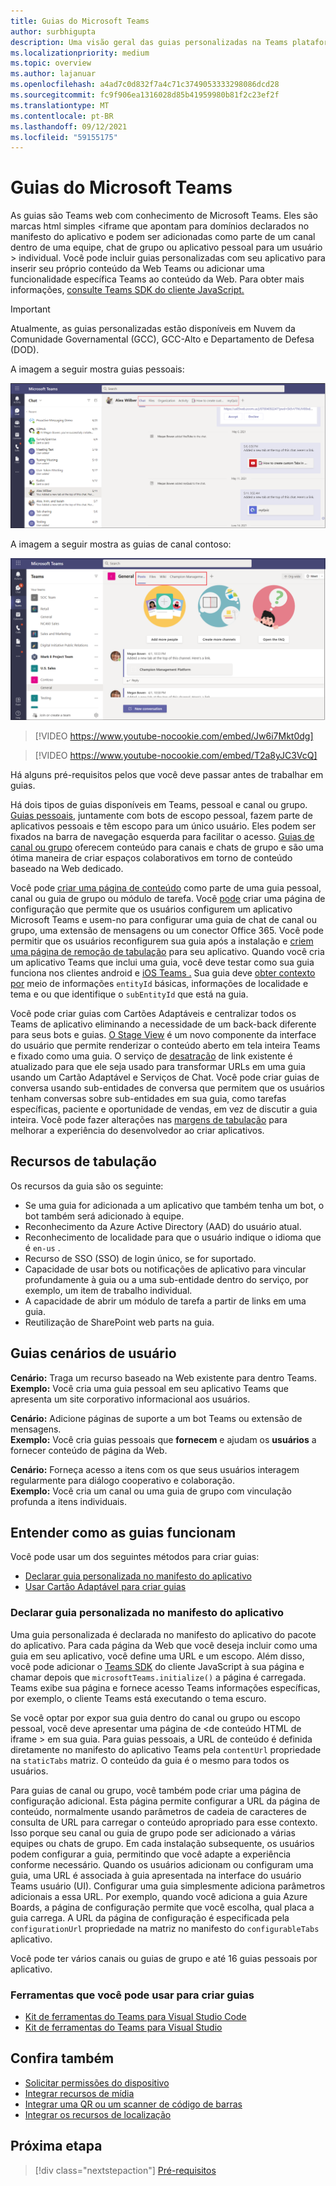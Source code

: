 ```yaml
---
title: Guias do Microsoft Teams
author: surbhigupta
description: Uma visão geral das guias personalizadas na Teams plataforma
ms.localizationpriority: medium
ms.topic: overview
ms.author: lajanuar
ms.openlocfilehash: a4ad7c0d832f7a4c71c3749053333298086dcd28
ms.sourcegitcommit: fc9f906ea1316028d85b41959980b81f2c23ef2f
ms.translationtype: MT
ms.contentlocale: pt-BR
ms.lasthandoff: 09/12/2021
ms.locfileid: "59155175"
---
```

# <a name="microsoft-teams-tabs"></a>Guias do Microsoft Teams

As guias são Teams web com conhecimento de Microsoft Teams. Eles são marcas html simples <iframe que apontam para domínios declarados no manifesto do aplicativo e podem ser adicionadas como parte de um canal dentro de uma equipe, chat de grupo ou aplicativo pessoal para um usuário \> individual. Você pode incluir guias personalizadas com seu aplicativo para inserir seu próprio conteúdo da Web Teams ou adicionar uma funcionalidade específica Teams ao conteúdo da Web. Para obter mais informações, [consulte Teams SDK do cliente JavaScript.](/javascript/api/overview/msteams-client)

> [!IMPORTANT]
> Atualmente, as guias personalizadas estão disponíveis em Nuvem da Comunidade Governamental (GCC), GCC-Alto e Departamento de Defesa (DOD).

A imagem a seguir mostra guias pessoais:

![Guias pessoais](../assets/images/tabs/personaltab.png)

A imagem a seguir mostra as guias de canal contoso:

![Guias de canal ou grupo](../assets/images/tabs/tabs.png)

> [!VIDEO https://www.youtube-nocookie.com/embed/Jw6i7Mkt0dg]


> [!VIDEO https://www.youtube-nocookie.com/embed/T2a8yJC3VcQ]

Há alguns pré-requisitos pelos que você deve passar antes de trabalhar em guias.

Há dois tipos de guias disponíveis em Teams, pessoal e canal ou grupo. [Guias pessoais](~/tabs/how-to/create-personal-tab.md), juntamente com bots de escopo pessoal, fazem parte de aplicativos pessoais e têm escopo para um único usuário. Eles podem ser fixados na barra de navegação esquerda para facilitar o acesso. [Guias de canal ou grupo](~/tabs/how-to/create-channel-group-tab.md) oferecem conteúdo para canais e chats de grupo e são uma ótima maneira de criar espaços colaborativos em torno de conteúdo baseado na Web dedicado.

Você pode [criar uma página de conteúdo](~/tabs/how-to/create-tab-pages/content-page.md) como parte de uma guia pessoal, canal ou guia de grupo ou módulo de tarefa. Você [pode](~/tabs/how-to/create-tab-pages/configuration-page.md) criar uma página de configuração que permite que os usuários configurem um aplicativo Microsoft Teams e usem-no para configurar uma guia de chat de canal ou grupo, uma extensão de mensagens ou um conector Office 365. Você pode permitir que os usuários reconfigurem sua guia após a instalação e [criem uma página de remoção de tabulação](~/tabs/how-to/create-tab-pages/removal-page.md) para seu aplicativo. Quando você cria um aplicativo Teams que inclui uma guia, você deve testar como sua guia funciona nos clientes android e [iOS Teams .](~/tabs/design/tabs-mobile.md) Sua guia deve [obter contexto por](~/tabs/how-to/access-teams-context.md) meio de informações `entityId` básicas, informações de localidade e tema e ou que identifique o `subEntityId` que está na guia.

Você pode criar guias com Cartões Adaptáveis e centralizar todos os Teams de aplicativo eliminando a necessidade de um back-back diferente para seus bots e guias. [O Stage View](~/tabs/tabs-link-unfurling.md) é um novo componente da interface do usuário que permite renderizar o conteúdo aberto em tela inteira Teams e fixado como uma guia. O serviço de [desatração](~/tabs/tabs-link-unfurling.md) de link existente é atualizado para que ele seja usado para transformar URLs em uma guia usando um Cartão Adaptável e Serviços de Chat. Você [](~/tabs/how-to/conversational-tabs.md) pode criar guias de conversa usando sub-entidades de conversa que permitem que os usuários tenham conversas sobre sub-entidades em sua guia, como tarefas específicas, paciente e oportunidade de vendas, em vez de discutir a guia inteira. Você pode fazer alterações nas [margens de tabulação](~/resources/removing-tab-margins.md) para melhorar a experiência do desenvolvedor ao criar aplicativos.

## <a name="tab-features"></a>Recursos de tabulação

Os recursos da guia são os seguinte:

* Se uma guia for adicionada a um aplicativo que também tenha um bot, o bot também será adicionado à equipe.
* Reconhecimento da Azure Active Directory (AAD) do usuário atual.
* Reconhecimento de localidade para que o usuário indique o idioma que é `en-us` .
* Recurso de SSO (SSO) de login único, se for suportado.
* Capacidade de usar bots ou notificações de aplicativo para vincular profundamente à guia ou a uma sub-entidade dentro do serviço, por exemplo, um item de trabalho individual.
* A capacidade de abrir um módulo de tarefa a partir de links em uma guia.
* Reutilização de SharePoint web parts na guia.

## <a name="tabs-user-scenarios"></a>Guias cenários de usuário

**Cenário:** Traga um recurso baseado na Web existente para dentro Teams. \
**Exemplo:** Você cria uma guia pessoal em seu aplicativo Teams que apresenta um site corporativo informacional aos usuários.

**Cenário:** Adicione páginas de suporte a um bot Teams ou extensão de mensagens. \
**Exemplo:** Você cria guias pessoais que **fornecem** e ajudam os **usuários** a fornecer conteúdo de página da Web.

**Cenário:** Forneça acesso a itens com os que seus usuários interagem regularmente para diálogo cooperativo e colaboração. \
**Exemplo:** Você cria um canal ou uma guia de grupo com vinculação profunda a itens individuais.

## <a name="understand-how-tabs-work"></a>Entender como as guias funcionam

Você pode usar um dos seguintes métodos para criar guias:

* [Declarar guia personalizada no manifesto do aplicativo](#declare-custom-tab-in-app-manifest)
* [Usar Cartão Adaptável para criar guias](~/tabs/how-to/build-adaptive-card-tabs.md)

### <a name="declare-custom-tab-in-app-manifest"></a>Declarar guia personalizada no manifesto do aplicativo

Uma guia personalizada é declarada no manifesto do aplicativo do pacote do aplicativo. Para cada página da Web que você deseja incluir como uma guia em seu aplicativo, você define uma URL e um escopo. Além disso, você pode adicionar o [Teams SDK](/javascript/api/overview/msteams-client) do cliente JavaScript à sua página e chamar depois que `microsoftTeams.initialize()` a página é carregada. Teams exibe sua página e fornece acesso Teams informações específicas, por exemplo, o cliente Teams está executando o tema escuro.

Se você optar por expor sua guia dentro do canal ou grupo ou escopo pessoal, você deve apresentar uma página de <de conteúdo HTML de iframe \> em sua guia. [](~/tabs/how-to/create-tab-pages/content-page.md) Para guias pessoais, a URL de conteúdo é definida diretamente no manifesto do aplicativo Teams pela `contentUrl` propriedade na `staticTabs` matriz. O conteúdo da guia é o mesmo para todos os usuários.

Para guias de canal ou grupo, você também pode criar uma página de configuração adicional. Esta página permite configurar a URL da página de conteúdo, normalmente usando parâmetros de cadeia de caracteres de consulta de URL para carregar o conteúdo apropriado para esse contexto. Isso porque seu canal ou guia de grupo pode ser adicionado a várias equipes ou chats de grupo. Em cada instalação subsequente, os usuários podem configurar a guia, permitindo que você adapte a experiência conforme necessário. Quando os usuários adicionam ou configuram uma guia, uma URL é associada à guia apresentada na interface do usuário Teams usuário (UI). Configurar uma guia simplesmente adiciona parâmetros adicionais a essa URL. Por exemplo, quando você adiciona a guia Azure Boards, a página de configuração permite que você escolha, qual placa a guia carrega. A URL da página de configuração é especificada pela  `configurationUrl` propriedade na matriz no manifesto do `configurableTabs` aplicativo.

Você pode ter vários canais ou guias de grupo e até 16 guias pessoais por aplicativo.

### <a name="tools-you-can-use-to-build-tabs"></a>Ferramentas que você pode usar para criar guias
* [Kit de ferramentas do Teams para Visual Studio Code](../toolkit/visual-studio-code-overview.md)
* [Kit de ferramentas do Teams para Visual Studio](../toolkit/visual-studio-overview.md)

## <a name="see-also"></a>Confira também

* [Solicitar permissões do dispositivo](../concepts/device-capabilities/native-device-permissions.md)
* [Integrar recursos de mídia](../concepts/device-capabilities/mobile-camera-image-permissions.md)
* [Integrar uma QR ou um scanner de código de barras](../concepts/device-capabilities/qr-barcode-scanner-capability.md)
* [Integrar os recursos de localização](../concepts/device-capabilities/location-capability.md)

## <a name="next-step"></a>Próxima etapa

> [!div class="nextstepaction"]
> [Pré-requisitos](~/tabs/how-to/tab-requirements.md)
